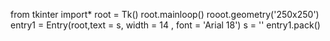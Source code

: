 from tkinter import*
root = Tk()
root.mainloop()
rooot.geometry('250x250')
entry1  = Entry(root,text = s, width = 14 , font = 'Arial 18')
s = '' 
entry1.pack() 
